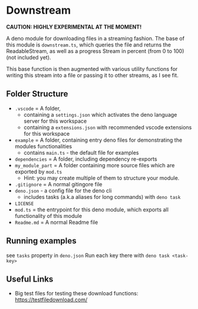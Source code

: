 # Downstream

**CAUTION: HIGHLY EXPERIMENTAL AT THE MOMENT!**

A deno module for downloading files in a streaming fashion. 
The base of this module is `downstream.ts`, which queries the file and returns the ReadableStream<UInt8Array>, 
as well as a progress Stream in percent (from 0 to 100) (not included yet). 
 
This base function is then augmented with various utility functions for writing this stream into a file 
or passing it to other streams, as I see fit. 

## Folder Structure

- `.vscode` = A folder, 
  - containing a `settings.json` which activates the deno language server for this workspace
  - containing a `extensions.json` with recommended vscode extensions for this workspace
- `example` = A folder, containing entry deno files for demonstrating the modules functionalities 
   - contains `main.ts` - the default file for examples
- `dependencies` = A folder, including dependency re-exports
- `my_module_part` = A folder containing more source files which are exported by `mod.ts`
   - Hint: you may create multiple of them to structure your module.
- `.gitignore` = A normal gitingore file
- `deno.json` - a config file for the deno cli
   - includes tasks (a.k.a aliases for long commands) with `deno task`
- `LICENSE`
- `mod.ts` = the entrypoint for this deno module, which exports all functionality of this module
- `Readme.md` = A normal Readme file

## Running examples 

see `tasks` property in `deno.json`
Run each key there with `deno task <task-key>`

## Useful Links 

- Big test files for testing these download functions: https://testfiledownload.com/